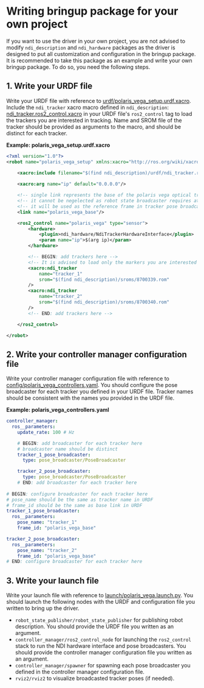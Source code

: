 # Writing bringup package for your own project
If you want to use the driver in your own project, you are not advised to modify `ndi_description` and `ndi_hardware` packages as the driver is designed to put all customization and configuration in the bringup package. It is recommended to take this package as an example and write your own bringup package. To do so, you need the following steps. 

## 1. Write your URDF file
Write your URDF file with reference to [urdf/polaris_vega_setup.urdf.xacro](https://github.com/zixingjiang/ndi_ots_ros2/blob/jazzy/ndi_bringup/urdf/polaris_vega_setup.urdf.xacro). Include the `ndi_tracker` xacro macro defined in `ndi_description`: [ndi_tracker.ros2_control.xacro](https://github.com/zixingjiang/ndi_ots_ros2/blob/jazzy/ndi_description/urdf/ndi_tracker.ros2_control.xacro) in your URDF file's `ros2_control` tag to load the trackers you are interested in tracking. Name and SROM file of the tracker should be provided as arguments to the macro, and should be distinct for each tracker.

**Example: polaris_vega_setup.urdf.xacro**
```xml
<?xml version="1.0"?>
<robot name="polaris_vega_setup" xmlns:xacro="http://ros.org/wiki/xacro">

    <xacro:include filename="$(find ndi_description)/urdf/ndi_tracker.ros2_control.xacro"/>
    
    <xacro:arg name="ip" default="0.0.0.0"/>

    <!-- single link represents the base of the polaris vega optical tracking system -->
    <!-- it cannot be negelected as robot state broadcaster requires at least one "root" link in urdf -->
    <!-- it will be used as the reference frame in tracker pose broadcasting -->
    <link name="polaris_vega_base"/>

    <ros2_control name="polaris_vega" type="sensor">        
        <hardware>
            <plugin>ndi_hardware/NdiTrackerHardwareInterface</plugin>
            <param name="ip">$(arg ip)</param>
        </hardware>

        <!-- BEGIN: add trackers here -->
        <!-- It is advised to load only the markers you are interested in broadcasting -->
        <xacro:ndi_tracker 
            name="tracker_1"
            srom="$(find ndi_description)/sroms/8700339.rom" 
        />
        <xacro:ndi_tracker 
            name="tracker_2"
            srom="$(find ndi_description)/sroms/8700340.rom" 
        />
        <!-- END: add trackers here -->

    </ros2_control>

</robot>
```
## 2. Write your controller manager configuration file
Write your controller manager configuration file with reference to [config/polaris_vega_controllers.yaml](https://github.com/zixingjiang/ndi_ots_ros2/blob/jazzy/ndi_bringup/config/polaris_vega_controllers.yaml). You should configure the pose broadcaster for each tracker you defined in your URDF file. Tracker names should be consistent with the names you provided in the URDF file.

**Example: polaris_vega_controllers.yaml**
```yaml
controller_manager:
  ros__parameters:
    update_rate: 100 # Hz

    # BEGIN: add broadcaster for each tracker here
    # broadcaster name should be distinct
    tracker_1_pose_broadcaster:
      type: pose_broadcaster/PoseBroadcaster

    tracker_2_pose_broadcaster:
      type: pose_broadcaster/PoseBroadcaster
    # END: add broadcaster for each tracker here
  
# BEGIN: configure broadcaster for each tracker here
# pose_name should be the same as tracker name in URDF
# frame_id should be the same as base link in URDF
tracker_1_pose_broadcaster:
  ros__parameters:
    pose_name: "tracker_1"
    frame_id: "polaris_vega_base"

tracker_2_pose_broadcaster:
  ros__parameters:
    pose_name: "tracker_2"
    frame_id: "polaris_vega_base"
# END: configure broadcaster for each tracker here
```

## 3. Write your launch file
Write your launch file with reference to [launch/polaris_vega.launch.py](https://github.com/zixingjiang/ndi_ots_ros2/blob/jazzy/ndi_bringup/launch/polaris_vega.launch.py). You should launch the following nodes with the URDF and configuration file you written to bring up the driver.
- `robot_state_publisher/robot_state_publisher` for publishing robot description. You should provide the URDF file you written as an argument.
- `controller_manager/ros2_control_node` for launching the `ros2_control` stack to run the NDI hardware interface and pose broadcasters. You should provide the controller manager configuration file you written as an argument.
- `controller_manager/spawner` for spawning each pose broadcaster you defined in the controller manager configuration file.
- `rviz2/rviz2` to visualize broadcasted tracker poses (if needed).
